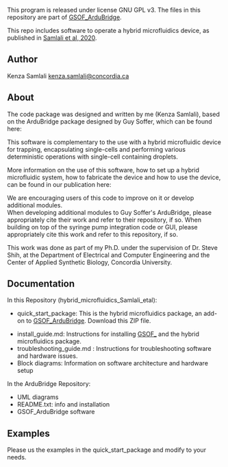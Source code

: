 This program is released under license GNU GPL v3.
The files in this repository are part of [GSOF_ArduBridge]().

This repo includes software to operate a hybrid microfluidics device, as published in [Samlali et al, 2020](https://www.biorxiv.org/content/10.1101/2020.01.24.908202v1.full).

## Author
Kenza Samlali
kenza.samlali@concordia.ca

## About

The code package was designed and written by me (Kenza Samlali), based on the ArduBridge package designed by Guy Soffer, which can be found here:

This software is complementary to the use with a hybrid microfluidic device for trapping, encapsulating single-cells and performing various deterministic operations with single-cell containing droplets.

More information on the use of this software, how to set up a hybrid microfluidic system, how to fabricate the device and how to use the device, can be found in our publication here:


We are encouraging users of this code to improve on it or develop additional modules.  
When developing additional modules to Guy Soffer's ArduBridge, please appropriately cite their work and refer to their repository, if so.
When building on top of the syringe pump integration code or GUI, please appropriately cite this work and refer to this repository, if so.

This work was done as part of my Ph.D. under the supervision of Dr. Steve Shih, at the Department of Electrical and Computer Engineering and the Center of Applied Synthetic Biology, Concordia University.

## Documentation

In this Repository (hybrid_microfluidics_Samlali_etal):  
 - quick_start_package: This is the hybrid microfluidics package, an add-on to [GSOF_ArduBridge](). Download this ZIP file.<br>
 * install_guide.md: Instructions for installing [GSOF_]() and the hybrid microfluidics package.
 * troubleshooting_guide.md : Instructions for troubleshooting software and hardware issues.
 * Block diagrams: Information on software architecture and hardware setup

In the ArduBridge Repository:
* UML diagrams
* README.txt: info and installation
* GSOF_ArduBridge software

## Examples

Please us the examples in the quick_start_package and modify to your needs.
